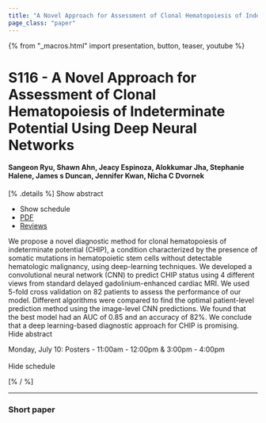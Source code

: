 ```yaml
---
title: "A Novel Approach for Assessment of Clonal Hematopoiesis of Indeterminate Potential Using Deep Neural Networks"
page_class: "paper"
---
```


{% from "_macros.html" import presentation, button, teaser, youtube %}

# S116 - A Novel Approach for Assessment of Clonal Hematopoiesis of Indeterminate Potential Using Deep Neural Networks

#### Sangeon Ryu, Shawn Ahn, Jeacy Espinoza, Alokkumar Jha, Stephanie Halene, James s Duncan, Jennifer Kwan, Nicha C Dvornek

[% .details %]
<a class="toggle_visibility" data-selector=".abstract" data-level="3">Show abstract</a>
- <a class="toggle_visibility" data-selector=".schedule" data-level="3">Show schedule</a>
- <a href="https://openreview.net/pdf?id=B97_xzj69FK">PDF</a>
- <a href="https://openreview.net/forum?id=B97_xzj69FK">Reviews</a>

<p>
    <span class="abstract">
        We propose a novel diagnostic method for clonal hematopoiesis of indeterminate potential (CHIP), a condition characterized by the presence of somatic mutations in hematopoietic stem cells without detectable hematologic malignancy, using deep-learning techniques. We developed a convolutional neural network (CNN) to predict CHIP status using 4 different views from standard delayed gadolinium-enhanced cardiac MRI. We used 5-fold cross validation on 82 patients to assess the performance of our model. Different algorithms were compared to find the optimal patient-level prediction method using the image-level CNN predictions. We found that the best model had an AUC of 0.85 and an accuracy of 82%. We conclude that a deep learning-based diagnostic approach for CHIP is promising.
        <br>
        <span class="actions"><a class="toggle_visibility" data-level="2">Hide abstract</a></span>
    </span>
</p>

<p>
    <span class="schedule">
        Monday, July 10: Posters - 11:00am - 12:00pm & 3:00pm - 4:00pm<br>
        <br>
        <span class="actions"><a class="toggle_visibility" data-level="2">Hide schedule</a></span>
    </span>
</p>
[% / %]

---


### Short paper
